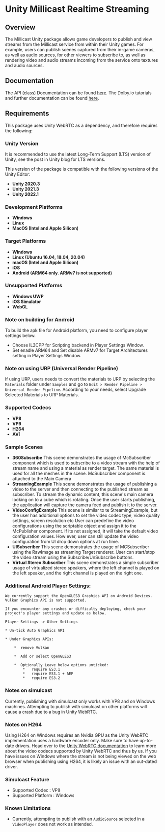 # Unity Millicast Realtime Streaming 

## Overview
The Millicast Unity package allows game developers to publish and view streams from the Millicast service from within their Unity games. For example, users can publish scenes captured from their in-game cameras, as well as audio sources, for other viewers to subscribe to, as well as rendering video and audio streams incoming from the service onto textures and audio sources. 


## Documentation

The API (class) Documentation can be found [here](https://millicast.github.io/millicast-unity-sdk/Documentation/html/index.html).
The Dolby.io tutorials and further documentation can be found [here](https://docs.dolby.io/streaming-apis/docs/unity-getting-started).

## Requirements 
This package uses Unity WebRTC as a dependency, and therefore requires the following: 

### Unity Version
It is recommended to use the latest Long-Term Support (LTS) version of Unity, see the post in Unity blog for LTS versions.

This version of the package is compatible with the following versions of the Unity Editor:

* **Unity 2020.3**
* **Unity 2021.3**
* **Unity 2022.1**

### Development Platforms
* **Windows**
* **Linux**
* **MacOS (Intel and Apple Silicon)**

### Target Platforms
* **Windows**
* **Linux (Ubuntu 16.04, 18.04, 20.04)**
* **macOS (Intel and Apple Silicon)**
* **iOS**
* **Android (ARM64 only. ARMv7 is not supported)**


### Unsupported Platforms 
* **Windows UWP**
* **iOS Simulator**
* **WebGL**

### Note on building for Android
To build the apk file for Android platform, you need to configure player settings below.

* Choose IL2CPP for Scripting backend in Player Settings Window.
* Set enadle ARM64 and Set disable ARMv7 for Target Architectures setting in Player Settings Window.

### Note on using URP (Universal Render Pipeline)
If using URP, users needs to convert the materials to URP by selecting the `Materials` folder under `Samples` and go to `Edit > Render Pipeline > Universal Render Pipeline`. According to your needs, select Upgrade Selected Materials to URP Materials. 

### Supported Codecs
* **VP8**
* **VP9**
* **H264**
* **AV1**

### Sample Scenes
* **360Subscribe**
    This scene demonstrates the usage of McSubscriber component which is used to subscribe to a video stream with the help of stream name and using a material as render target. The same material is used for all the meshes in the scene.
    McSubscriber component is attached to the Main Camera
* **StreamingExample**
    This scene demonstrates the usage of publishing a video to the server and then connecting to the published stream as subscriber.
    To stream the dynamic content, this scene's main camera looking on to a cube which is rotating. Once the user starts publishing, the application will capture the camera feed and publish it to the server.
* **VideoConfigExample**
    This scene is similar to te StreamingExample, but the user has additional options to set the video codec type, video quality settings, screen resolution etc
    User can predefine the video configurations using the scriptable object and assign it to the McPublisher component. If its not assigned, it will take the default video configuration values. 
    How ever, user can still update the video configuration from UI drop down options at run time.
*  **UISubscriber**
    This scene demonstrates the usage of MCSubscriber using the RawImage as streaming Target renderer. User can start/stop the video stream using the Subscribe/UnSubscribe buttons.
*  **Virtual Stereo Subscriber** This scene demonstrates a simple subscriber usage of virtualized stereo speakers, where the left channel is played on the left speaker, and the right channel is played on the right one. 
### Additional Android Player Settings:
    We currently support the OpenGLES3 Graphics API on Android Devices. Vulkan Graphics API is not supported.

    If you encounter any crashes or difficulty deploying, check your project's player settings and update as below.
    
    Player Settings -> Other Settings 

    * Un-tick Auto Graphics API

    * Under Graphics APIs:

        *  remove Vulkan

        *  Add or select OpenGLES3

        *  Optionally Leave below options unticked:
            *   require ES3.1
            *   require ES3.1 + AEP
            *   require ES3.2

### Notes on simulcast 
Currently, publishing with simulcast only works with VP8 and on Windows machines. Attempting to publish with simulcast on other platforms will cause a crash due to a bug in Unity WebRTC.

### Notes on H264
Using H264 on Windows requires an Nvidia GPU as the Unity WebRTC implementation uses a hardware encoder only. Make sure to have up-to-date drivers. Head over to the [Unity WebRTC documentation](https://docs.unity3d.com/Packages/com.unity.webrtc@3.0/manual/videostreaming.html) to learn more about the video codecs supported by Unity WebRTC and thus by us. If you have issues on Windows where the stream is not being viewed on the web browser when publishing using H264, it is likely an issue with an out-dated driver.


### Simulcast Feature
* Supported Codec : VP8
* Supported Platform : Windows


### Known Limitations
* Currently, attempting to publish with an `AudioSource` selected in a `VideoPlayer` does not work as intended.
